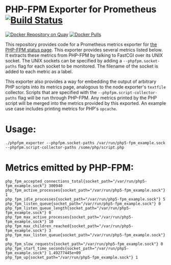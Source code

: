 # PHP-FPM Exporter for Prometheus [![Build Status][buildstatus]][circleci]

[![Docker Repository on Quay](https://quay.io/repository/Lusitaniae/phpfpm-exporter/status)][quay]
[![Docker Pulls](https://img.shields.io/docker/pulls/lusotycoon/phpfpm-exporter.svg?maxAge=604800)][hub]

This repository provides code for a Prometheus metrics exporter
for [the PHP-FPM status page](http://nl1.php.net/manual/en/install.fpm.php).
This exporter provides several metrics listed below. It extracts these
metrics from PHP-FPM by talking to FastCGI over its UNIX socket. The UNIX
sockets can be specified by adding a `--phpfpm.socket-paths` flag for
each socket to be monitored. The filename of the socket is added to each
metric as a label.

This exporter also provides a way for embedding the output of arbitrary
PHP scripts into its metrics page, analogous to the node exporter's
`textfile` collector. Scripts that are specified with the
`--phpfpm.script-collector-paths` flag will be run through PHP-FPM. Any
metrics printed by the PHP script will be merged into the metrics
provided by this exported. An example use case includes printing metrics
for PHP's `opcache`.

# Usage:

```
./phpfpm_exporter --phpfpm.socket-paths /var/run/php5-fpm_example.sock --phpfpm.script-collector-paths /some/php/script.php
```

# Metrics emitted by PHP-FPM:

```
php_fpm_accepted_connections_total{socket_path="/var/run/php5-fpm_example.sock"} 300940
php_fpm_active_processes{socket_path="/var/run/php5-fpm_example.sock"} 1
php_fpm_idle_processes{socket_path="/var/run/php5-fpm_example.sock"} 5
php_fpm_listen_queue{socket_path="/var/run/php5-fpm_example.sock"} 0
php_fpm_listen_queue_length{socket_path="/var/run/php5-fpm_example.sock"} 0
php_fpm_max_active_processes{socket_path="/var/run/php5-fpm_example.sock"} 10
php_fpm_max_children_reached{socket_path="/var/run/php5-fpm_example.sock"} 3
php_fpm_max_listen_queue{socket_path="/var/run/php5-fpm_example.sock"} 0
php_fpm_slow_requests{socket_path="/var/run/php5-fpm_example.sock"} 0
php_fpm_start_time_seconds{socket_path="/var/run/php5-fpm_example.sock"} 1.49277445e+09
php_fpm_up{socket_path="/var/run/php5-fpm_example.sock"} 1
```

[buildstatus]: https://circleci.com/gh/Lusitaniae/phpfpm_exporter/tree/master.svg?style=shield
[circleci]: https://circleci.com/gh/Lusitaniae/phpfpm_exporter
[quay]: https://quay.io/repository/Lusitaniae/phpfpm-exporter
[hub]: https://hub.docker.com/r/lusotycoon/phpfpm-exporter/
